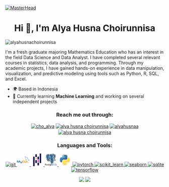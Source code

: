 [![MasterHead](https://s13.gifyu.com/images/SjxzY.gif)](https://alyahusnachoirunnisa.io)
<h1 align="center">Hi 👋, I'm Alya Husna Choirunnisa</h1>

<p align="left"> <img src="https://komarev.com/ghpvc/?username=alyahusnachoirunnisa&label=Profile%20views&color=0e75b6&style=flat" alt="alyahusnachoirunnisa" /> </p>

I'm a fresh graduate majoring Mathematics Education who has an interest in the field Data Science and Data Analyst. I have completed several relevant courses in statistics, data analysis, and programming. Through my academic projects, I have gained hands-on experience in data manipulation, visualization, and predictive modeling using tools such as Python, R, SQL, and Excel.
</p>

- 🌍 Based in Indonesia
- 🌱 Currently learning **Machine Learning** and working on several independent projects

<h3 align="center">Reach me out through:</h3>
<div align="center">
<a href="https://twitter.com/cho_alya" target="blank"><img align="center" src="https://raw.githubusercontent.com/rahuldkjain/github-profile-readme-generator/master/src/images/icons/Social/twitter.svg" alt="cho_alya" height="30" width="40" /></a>
<a href="https://linkedin.com/in/alya husna choirunnisa" target="blank"><img align="center" src="https://raw.githubusercontent.com/rahuldkjain/github-profile-readme-generator/master/src/images/icons/Social/linked-in-alt.svg" alt="alya husna choirunnisa" height="30" width="40" /></a>
<a href="https://instagram.com/alyahusnaa" target="blank"><img align="center" src="https://raw.githubusercontent.com/rahuldkjain/github-profile-readme-generator/master/src/images/icons/Social/instagram.svg" alt="alyahusnaa" height="30" width="40" /></a>
<a href="mailto:alyahusnachoirunnisa@gmail.com" target="blank"><img align="center" src="https://th.bing.com/th/id/R.847c083cc09040091439e3c05d1fedde?rik=tOrug5OyfAGuLg&riu=http%3a%2f%2fpluspng.com%2fimg-png%2fgmail-vector-png--1600.png&ehk=VTJa3p2Re%2fUIpZwLx3YysDzrIA8PYa8m%2fRRrP7bx0a0%3d&risl=&pid=ImgRaw&r=0" alt="alya husna choirunnisa" height="40" width="40" /></a>
</p>
</div>

<h3 align="center">Languages and Tools:</h3>
<div align="center"> 
<a href="https://git-scm.com/" target="_blank" rel="noreferrer"> <img src="https://www.vectorlogo.zone/logos/git-scm/git-scm-icon.svg" alt="git" width="40" height="40"/> </a> 
<a href="https://www.mysql.com/" target="_blank" rel="noreferrer"> <img src="https://raw.githubusercontent.com/devicons/devicon/master/icons/mysql/mysql-original-wordmark.svg" alt="mysql" width="40" height="40"/> </a> 
<a href="https://pandas.pydata.org/" target="_blank" rel="noreferrer"> <img src="https://raw.githubusercontent.com/devicons/devicon/2ae2a900d2f041da66e950e4d48052658d850630/icons/pandas/pandas-original.svg" alt="pandas" width="40" height="40"/> </a> 
<a href="https://www.postgresql.org" target="_blank" rel="noreferrer"> <img src="https://raw.githubusercontent.com/devicons/devicon/master/icons/postgresql/postgresql-original-wordmark.svg" alt="postgresql" width="40" height="40"/> </a> 
<a href="https://www.python.org" target="_blank" rel="noreferrer"> <img src="https://raw.githubusercontent.com/devicons/devicon/master/icons/python/python-original.svg" alt="python" width="40" height="40"/> </a>
<a href="https://pytorch.org/" target="_blank" rel="noreferrer"> <img src="https://www.vectorlogo.zone/logos/pytorch/pytorch-icon.svg" alt="pytorch" width="40" height="40"/> </a> 
<a href="https://scikit-learn.org/" target="_blank" rel="noreferrer"> <img src="https://upload.wikimedia.org/wikipedia/commons/0/05/Scikit_learn_logo_small.svg" alt="scikit_learn" width="40" height="40"/> </a> 
<a href="https://seaborn.pydata.org/" target="_blank" rel="noreferrer"> <img src="https://seaborn.pydata.org/_images/logo-mark-lightbg.svg" alt="seaborn" width="40" height="40"/> </a>
<a href="https://www.sqlite.org/" target="_blank" rel="noreferrer"> <img src="https://www.vectorlogo.zone/logos/sqlite/sqlite-icon.svg" alt="sqlite" width="40" height="40"/> </a> 
<a href="https://www.tensorflow.org" target="_blank" rel="noreferrer"> <img src="https://www.vectorlogo.zone/logos/tensorflow/tensorflow-icon.svg" alt="tensorflow" width="40" height="40"/> 
</p>
</div>

<p align="center">
  <a>
  <img width="50%" src="https://github-readme-stats.vercel.app/api?username=alyahusnachoirunnisa&show_icons=true&theme=gruvbox&hide_border=true" />
  <img width="38%" src="https://github-readme-stats.vercel.app/api/top-langs?username=alyahusnachoirunnisa&show_icons=true&locale=en&theme=gruvbox&layout=compact&hide_border=true" />
  </a>
</p>

